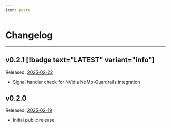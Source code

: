 ```yaml
---
icon: paste
---
```

# Changelog

---
## v0.2.1 [!badge text="LATEST" variant="info"]

Released: [2025-02-22](https://github.com/haizelabs/verdict/releases/tag/v0.2.1)
- Signal handler check for NVidia NeMo-Guardrails integration

## v0.2.0

Released: [2025-02-19](https://github.com/haizelabs/verdict/releases/tag/v0.2.0)
- Initial public release.


